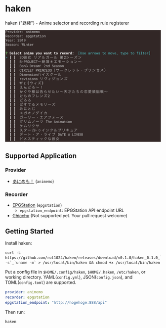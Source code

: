 # haken

haken ("覇権") - Anime selector and recording rule registerer

<p align="center"><img src="https://raw.githubusercontent.com/rot1024/haken/master/doc/screenshot.png" width="600" /></p>

## Supported Application

### Provider

 - [あにめも！](http://animemo.jp/) (`animemo`)

### Recorder

 - [EPGStation](https://github.com/l3tnun/EPGStation) (`epgstation`)
   - `epgstation_endpoint`: EPGStation API endpoint URL
 - ~~[Chiachu](https://chinachu.moe)~~ (Not supported yet. Your pull request welcome)

## Getting Started

Install haken:

```
curl -L https://github.com/rot1024/haken/releases/download/v0.1.0/haken_0.1.0_`uname -s`_`uname -m` > /usr/local/bin/haken && chmod +x /usr/local/bin/haken
```

Put a config file in `$HOME/.config/haken`, `$HOME/.haken`, `/etc/haken`, or working directory. YAML(`config.yml`), JSON(`config.json`), and TOML(`config.toml`) are supported.

```yml
provider: animemo
recorder: epgstation
epgstation_endpoint: "http://hogehoge:888/api"
```

Then run:

```sh
haken
```
